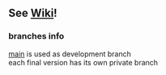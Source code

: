 ## See [__Wiki__](https://github.com/omismone/strapizzami/wiki)!

### branches info
[main](https://github.com/omismone/strapizzami) is used as development branch  
each final version has its own private branch
